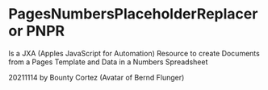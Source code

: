 # PagesNumbersPlaceholderReplacer or PNPR
Is a JXA (Apples JavaScript for Automation) Resource 
to create Documents from a Pages Template and Data in a Numbers Spreadsheet 

20211114 by Bounty Cortez (Avatar of Bernd Flunger) 